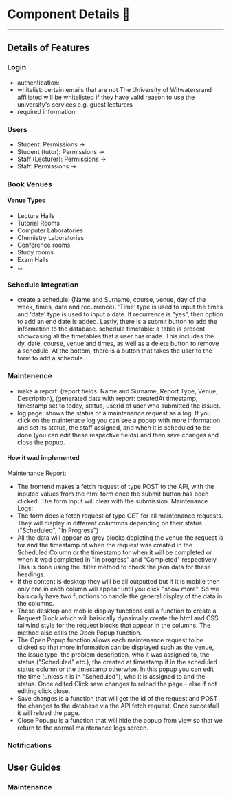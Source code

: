 

# Component Details :wrench:

---

## Details of Features

### Login

- authentication:
- whitelist: certain emails that are not The University of Witwatersrand affiliated will be whitelisted if they have valid reason to use the university's services e.g. guest lecturers
- required information:

### Users

- Student: Permissions ->
- Student (tutor): Permissions ->
- Staff (Lecturer): Permissions ->
- Staff: Permissions ->

### Book Venues


#### Venue Types

- Lecture Halls
- Tutorial Rooms
- Computer Laboratories
- Chemistry Laboratories
- Conference rooms
- Study rooms
- Exam Halls
- ...

### Schedule Integration
- create a schedule: (Name and Surname, course, venue, day of the week, times, date and recurrence). 'Time' type is used to input the times and 'date' type is used to input a date. If recurrence is "yes", then option to add an end date is added. Lastly, there is a submit button to add the information to the database.
schedule timetable: a table is present showcasing all the timetables that a user has made. This includes the dy, date, course, venue and times, as well as a delete button to remove a schedule. At the bottom, there is a button that takes the user to the form to add a schedule.


### Maintenence
- make a report: (report fields: Name and Surname, Report Type, Venue, Description), (generated data with report: createdAt timestamp, timestamp set to today, status, userId of user who submitted the issue).
- log page: shows the status of a maintenance request as a log. If you click on the maintenace log you can see a popup with more information and set its status, the staff assigned, and when it is scheduled to be done (you can edit these respective fields) and then save changes and close the popup.

#### How it wad implemented
Maintenance Report:
- The frontend makes a fetch request of type POST to the API, with the inputed values from the html form once the submit button has been clicked. The form input will clear with the submission.
Maintenance Logs:
- The form does a fetch request of type GET for all maintenance requests. They will display in different colummns depending on their status ("Scheduled", "In Progress")
- All the data will appear as grey blocks depicting the venue the request is for and the timestamp of when the request was created in the Scheduled Column or the timestamp for when it will be completed or when it wad completed in "In progress" and "Completed" respectively. This is done using the .filter method to check the json data for these headings.
- If the content is desktop they will be all outputted but if it is mobile then only one in each column will appear until you click "show more". So we baisically have two functions to handle the general display of the data in the columns.
- These desktop and mobile display functions call a function to create a Request Block which will baisically dynaimally create the html and CSS tailwind style for the request blocks that appear in the columns. The method also calls the Open Popup function.
- The Open Popup function allows each maintenance request to be clicked so that more information can be displayed such as the venue, the issue type, the problem description, who it was assigned to, the status ("Scheduled" etc.), the created at timestamp if in the scheduled status column or the timestamp otherwise. In this popup you can edit the time (unless it is in "Scheduled"), who it is assigned to and the status. Once edited Click save changes to reload the page - else if not editing click close.
- Save changes is a function that will get the id of the request and POST the changes to the database via the API fetch request. Once succesfull it will reload the page.
- Close Popupu is a function that will hide the popup from view so that we return to the normal maintenance logs screen.

### Notifications




## User Guides

### Maintenance

